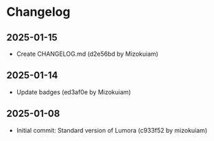 # Changelog

## 2025-01-15

- Create CHANGELOG.md (d2e56bd by Mizokuiam)

## 2025-01-14

- Update badges (ed3af0e by Mizokuiam)

## 2025-01-08

- Initial commit: Standard version of Lumora (c933f52 by mizokuiam)


